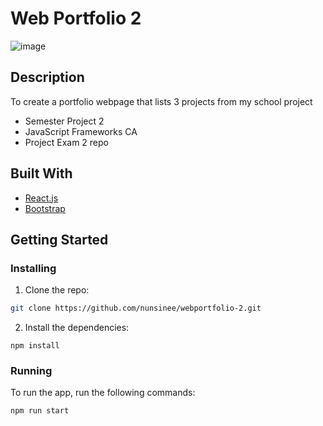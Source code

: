 # Web Portfolio 2

![image](https://user-images.githubusercontent.com/52622303/164316813-4b12d99f-aeb7-4069-85cf-e72b3a50ac99.png)

## Description

To create a portfolio webpage that lists 3 projects from my school project

-   Semester Project 2
-   JavaScript Frameworks CA
-   Project Exam 2 repo

## Built With

-   [React.js](https://reactjs.org/)
-   [Bootstrap](https://getbootstrap.com)

## Getting Started

### Installing

1. Clone the repo:

```bash
git clone https://github.com/nunsinee/webportfolio-2.git
```

2. Install the dependencies:

```
npm install
```

### Running

To run the app, run the following commands:

```bash
npm run start
```
